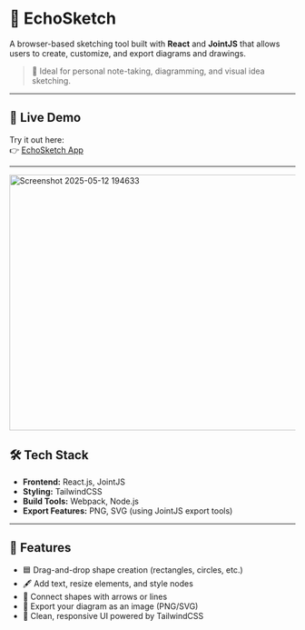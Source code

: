 # 🎨 EchoSketch

A browser-based sketching tool built with **React** and **JointJS** that allows users to create, customize, and export diagrams and drawings.

> 🧠 Ideal for personal note-taking, diagramming, and visual idea sketching.

---

## 🔗 Live Demo

Try it out here:  
👉 [EchoSketch App](https://rahules24.github.io/echosketch/)

---

<img width="900" height="450" alt="Screenshot 2025-05-12 194633" src="https://github.com/user-attachments/assets/2c8fe20d-fb61-4e1c-a864-cffb6c377a77" />

## 🛠️ Tech Stack

- **Frontend:** React.js, JointJS
- **Styling:** TailwindCSS
- **Build Tools:** Webpack, Node.js
- **Export Features:** PNG, SVG (using JointJS export tools)

---

## 📌 Features

- 🟦 Drag-and-drop shape creation (rectangles, circles, etc.)
- 🖋️ Add text, resize elements, and style nodes
- 🔄 Connect shapes with arrows or lines
- 📸 Export your diagram as an image (PNG/SVG)
- 💾 Clean, responsive UI powered by TailwindCSS
